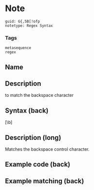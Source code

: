 # Note
```
guid: G{,5B[!ofp
notetype: Regex Syntax
```

### Tags
```
metasequence
regex
```

## Name


## Description
to match the backspace character

## Syntax (back)
<div>[\b]</div>

## Description (long)
Matches the backspace control character.

## Example code (back)


## Example matching (back)

